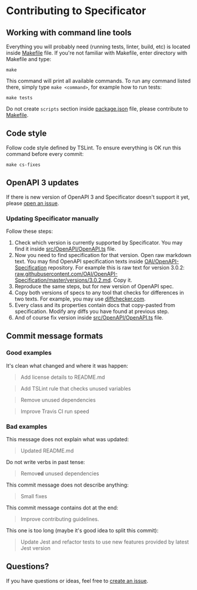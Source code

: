 # Contributing to Specificator

## Working with command line tools

Everything you will probably need (running tests, linter, build, etc) is located inside [Makefile](Makefile) file. If you're not familiar with Makefile, enter directory with Makefile and type:

```console
make
```

This command will print all available commands. To run any command listed there, simply type `make <command>`, for example how to run tests:

```console
make tests
```

Do not create `scripts` section inside [package.json](package.json) file, please contribute to [Makefile](Makefile).

## Code style

Follow code style defined by TSLint. To ensure everything is OK run this command before every commit:

```console
make cs-fixes
```

## OpenAPI 3 updates

If there is new version of OpenAPI 3 and Specificator doesn't support it yet, please [open an issue](https://github.com/neluzhin/specificator/issues).

### Updating Specificator manually

Follow these steps:

1. Check which version is currently supported by Specificator. You may find it inside [src/OpenAPI/OpenAPI.ts](src/OpenAPI/OpenAPI.ts) file.
2. Now you need to find specification for that version. Open raw markdown text. You may find OpenAPI specification texts inside [OAI/OpenAPI-Specification](https://github.com/OAI/OpenAPI-Specification) repository. For example this is raw text for version 3.0.2: [raw.githubusercontent.com/OAI/OpenAPI-Specification/master/versions/3.0.2.md](https://raw.githubusercontent.com/OAI/OpenAPI-Specification/master/versions/3.0.2.md). Copy it.
3. Reproduce the same steps, but for new version of OpenAPI spec.
4. Copy both versions of specs to any tool that checks for differences in two texts. For example, you may use [diffchecker.com](https://www.diffchecker.com/).
5. Every class and its properties contain docs that copy-pasted from specification. Modify any diffs you have found at previous step.
6. And of course fix version inside [src/OpenAPI/OpenAPI.ts](src/OpenAPI/OpenAPI.ts) file.

## Commit message formats

### Good examples

It's clean what changed and where it was happen:

> Add license details to README.md

> Add TSLint rule that checks unused variables

> Remove unused dependencies

> Improve Travis CI run speed

### Bad examples

This message does not explain what was updated:

> Updated README.md

Do not write verbs in past tense:

> Remov**ed** unused dependencies

This commit message does not describe anything:

> Small fixes

This commit message contains dot at the end:

> Improve contributing guidelines.

This one is too long (maybe it's good idea to split this commit):

> Update Jest and refactor tests to use new features provided by latest Jest version

## Questions?

If you have questions or ideas, feel free to [create an issue](https://github.com/neluzhin/specificator/issues).

